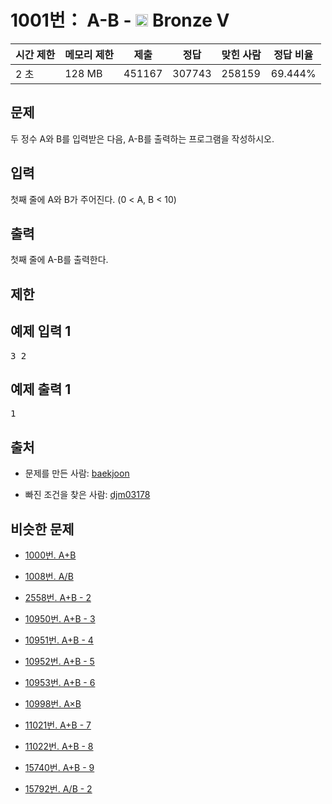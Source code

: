 # 1001번： A-B - <img src="https://static.solved.ac/tier_small/1.svg" style="height:20px" /> Bronze V



| 시간 제한 | 메모리 제한 | 제출 | 정답 | 맞힌 사람 | 정답 비율 |
| --- | --- | --- | --- | --- | --- |
| 2 초 | 128 MB | 451167 | 307743 | 258159 | 69.444% |
## 문제

두 정수 A와 B를 입력받은 다음, A-B를 출력하는 프로그램을 작성하시오.

## 입력

첫째 줄에 A와 B가 주어진다. (0 < A, B < 10)

## 출력

첫째 줄에 A-B를 출력한다.

## 제한

## 예제 입력 1

<pre>3 2
</pre>
## 예제 출력 1

<pre>1</pre>
## 출처

- 문제를 만든 사람: [baekjoon](/user/baekjoon)

- 빠진 조건을 찾은 사람: [djm03178](/user/djm03178)

## 비슷한 문제

- [1000번. A+B](/problem/1000)

- [1008번. A/B](/problem/1008)

- [2558번. A+B - 2](/problem/2558)

- [10950번. A+B - 3](/problem/10950)

- [10951번. A+B - 4](/problem/10951)

- [10952번. A+B - 5](/problem/10952)

- [10953번. A+B - 6](/problem/10953)

- [10998번. A×B](/problem/10998)

- [11021번. A+B - 7](/problem/11021)

- [11022번. A+B - 8](/problem/11022)

- [15740번. A+B - 9](/problem/15740)

- [15792번. A/B - 2](/problem/15792)